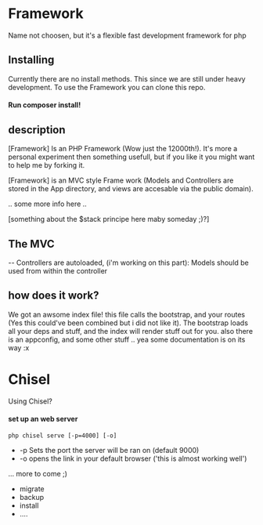 # Framework
Name not choosen, but it's a flexible fast development framework for php

## Installing
Currently there are no install methods. This since we are still under heavy development.
To use the Framework you can clone this repo.

#### Run composer install!

## description
[Framework] Is an PHP Framework (Wow just the 12000th!). It's more a personal experiment then something usefull, but if you like it you might want to help me by forking it.

[Framework] is an MVC style Frame work (Models and Controllers are stored in the App directory, and views are accesable via the public domain).

.. some more info here ..

[something about the $stack principe here maby someday ;)?]

## The MVC

-- Controllers are autoloaded, (i'm working on this part): Models should be used from within the controller

## how does it work?

We got an awsome index file! this file calls the bootstrap, and your routes (Yes this could've been combined but i did not like it). The bootstrap loads all your deps and stuff, and the index will render stuff out for you. also there is an appconfig, and some other stuff .. yea some documentation is on its way :x


# Chisel
Using Chisel?

#### set up an web server
	php chisel serve [-p=4000] [-o]
 - -p Sets the port the server will be ran on (default 9000)
 - -o opens the link in your default browser ('this is almost working well')


... more to come ;)
 - migrate
 - backup
 - install
 - ....
